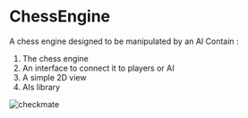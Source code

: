 # ChessEngine
A chess engine designed to be manipulated by an AI
Contain :
1. The chess engine
2. An interface to connect it to players or AI
3. A simple 2D view
4. AIs library 

![checkmate](https://user-images.githubusercontent.com/9294021/221268062-58edb283-129f-4219-bdeb-17bef144a985.PNG)

